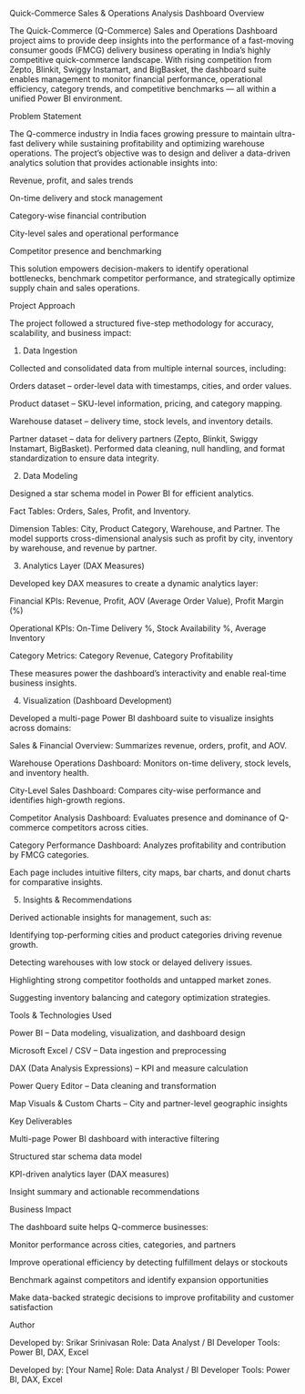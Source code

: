 Quick-Commerce Sales & Operations Analysis Dashboard
Overview

The Quick-Commerce (Q-Commerce) Sales and Operations Dashboard project aims to provide deep insights into the performance of a fast-moving consumer goods (FMCG) delivery business operating in India’s highly competitive quick-commerce landscape.
With rising competition from Zepto, Blinkit, Swiggy Instamart, and BigBasket, the dashboard suite enables management to monitor financial performance, operational efficiency, category trends, and competitive benchmarks — all within a unified Power BI environment.

Problem Statement

The Q-commerce industry in India faces growing pressure to maintain ultra-fast delivery while sustaining profitability and optimizing warehouse operations.
The project’s objective was to design and deliver a data-driven analytics solution that provides actionable insights into:

Revenue, profit, and sales trends

On-time delivery and stock management

Category-wise financial contribution

City-level sales and operational performance

Competitor presence and benchmarking

This solution empowers decision-makers to identify operational bottlenecks, benchmark competitor performance, and strategically optimize supply chain and sales operations.

Project Approach

The project followed a structured five-step methodology for accuracy, scalability, and business impact:

1. Data Ingestion

Collected and consolidated data from multiple internal sources, including:

Orders dataset – order-level data with timestamps, cities, and order values.

Product dataset – SKU-level information, pricing, and category mapping.

Warehouse dataset – delivery time, stock levels, and inventory details.

Partner dataset – data for delivery partners (Zepto, Blinkit, Swiggy Instamart, BigBasket).
Performed data cleaning, null handling, and format standardization to ensure data integrity.

2. Data Modeling

Designed a star schema model in Power BI for efficient analytics.

Fact Tables: Orders, Sales, Profit, and Inventory.

Dimension Tables: City, Product Category, Warehouse, and Partner.
The model supports cross-dimensional analysis such as profit by city, inventory by warehouse, and revenue by partner.

3. Analytics Layer (DAX Measures)

Developed key DAX measures to create a dynamic analytics layer:

Financial KPIs: Revenue, Profit, AOV (Average Order Value), Profit Margin (%)

Operational KPIs: On-Time Delivery %, Stock Availability %, Average Inventory

Category Metrics: Category Revenue, Category Profitability

These measures power the dashboard’s interactivity and enable real-time business insights.

4. Visualization (Dashboard Development)

Developed a multi-page Power BI dashboard suite to visualize insights across domains:

Sales & Financial Overview: Summarizes revenue, orders, profit, and AOV.

Warehouse Operations Dashboard: Monitors on-time delivery, stock levels, and inventory health.

City-Level Sales Dashboard: Compares city-wise performance and identifies high-growth regions.

Competitor Analysis Dashboard: Evaluates presence and dominance of Q-commerce competitors across cities.

Category Performance Dashboard: Analyzes profitability and contribution by FMCG categories.

Each page includes intuitive filters, city maps, bar charts, and donut charts for comparative insights.

5. Insights & Recommendations

Derived actionable insights for management, such as:

Identifying top-performing cities and product categories driving revenue growth.

Detecting warehouses with low stock or delayed delivery issues.

Highlighting strong competitor footholds and untapped market zones.

Suggesting inventory balancing and category optimization strategies.

Tools & Technologies Used

Power BI – Data modeling, visualization, and dashboard design

Microsoft Excel / CSV – Data ingestion and preprocessing

DAX (Data Analysis Expressions) – KPI and measure calculation

Power Query Editor – Data cleaning and transformation

Map Visuals & Custom Charts – City and partner-level geographic insights

Key Deliverables

Multi-page Power BI dashboard with interactive filtering

Structured star schema data model

KPI-driven analytics layer (DAX measures)

Insight summary and actionable recommendations

Business Impact

The dashboard suite helps Q-commerce businesses:

Monitor performance across cities, categories, and partners

Improve operational efficiency by detecting fulfillment delays or stockouts

Benchmark against competitors and identify expansion opportunities

Make data-backed strategic decisions to improve profitability and customer satisfaction


Author

Developed by: Srikar Srinivasan
Role: Data Analyst / BI Developer
Tools: Power BI, DAX, Excel

Developed by: [Your Name]
Role: Data Analyst / BI Developer
Tools: Power BI, DAX, Excel

